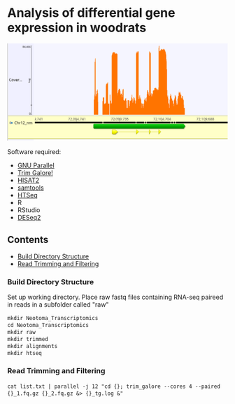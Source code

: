 # Analysis of differential gene expression in woodrats

![Gene Expression](/gene_plus_RNA.png "Annotation/Alignment Image")

Software required:

* [GNU Parallel](https://www.gnu.org/software/parallel/)
* [Trim Galore!](https://github.com/FelixKrueger/TrimGalore)
* [HISAT2](http://daehwankimlab.github.io/hisat2/manual/)
* [samtools](http://www.htslib.org/)
* [HTSeq](https://htseq.readthedocs.io/en/master/)
* R
* RStudio
* [DESeq2](http://bioconductor.org/packages/devel/bioc/vignettes/DESeq2/inst/doc/DESeq2.html)


## Contents

* [Build Directory Structure](#build-directory-structure)
* [Read Trimming and Filtering](#read-trimming-and-filtering)


### Build Directory Structure 
Set up working directory. Place raw fastq files containing RNA-seq paireed in reads in a subfolder called "raw"

```
mkdir Neotoma_Transcriptomics
cd Neotoma_Transcriptomics
mkdir raw
mkdir trimmed
mkdir alignments
mkdir htseq
```

### Read Trimming and Filtering
```
cat list.txt | parallel -j 12 "cd {}; trim_galore --cores 4 --paired {}_1.fq.gz {}_2.fq.gz &> {}_tg.log &"
```
